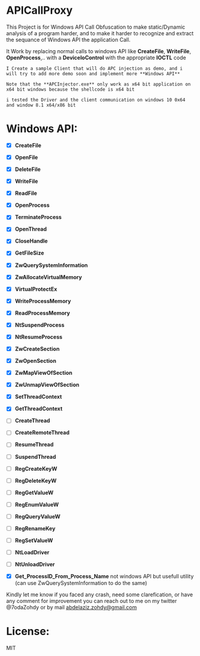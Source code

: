 # APICallProxy

This Project is for Windows API Call Obfuscation to make static/Dynamic analysis of a program harder, and to make it harder to recognize and extract the sequance of Windows API the application Call.

It Work by replacing normal calls to windows API like **CreateFile**, **WriteFile**, **OpenProcess**,.. with a **DeviceIoControl** with the appropriate **IOCTL** code

```
I Create a sample Client that will do APC injection as demo, and i will try to add more demo soon and implement more **Windows API**

Note that the **APCInjector.exe** only work as x64 bit application on x64 bit windows because the shellcode is x64 bit

i tested the Driver and the client communication on windows 10 0x64 and window 8.1 x64/x86 bit
```


 
# Windows API:

- [x] **CreateFile**
- [x] **OpenFile**
- [x] **DeleteFile**
- [x] **WriteFile**
- [x] **ReadFile**
- [x] **OpenProcess**
- [x] **TerminateProcess**
- [x] **OpenThread**
- [x] **CloseHandle**
- [x] **GetFileSize**
- [x] **ZwQuerySystemInformation**
- [x] **ZwAllocateVirtualMemory**
- [x] **VirtualProtectEx**
- [x] **WriteProcessMemory**
- [x] **ReadProcessMemory**
- [x] **NtSuspendProcess**
- [x] **NtResumeProcess**
- [x] **ZwCreateSection**
- [x] **ZwOpenSection**
- [x] **ZwMapViewOfSection**
- [x] **ZwUnmapViewOfSection**
- [x] **SetThreadContext**
- [x] **GetThreadContext**
- [ ] **CreateThread**
- [ ] **CreateRemoteThread**
- [ ] **ResumeThread**
- [ ] **SuspendThread**
- [ ] **RegCreateKeyW**
- [ ] **RegDeleteKeyW**
- [ ] **RegGetValueW**
- [ ] **RegEnumValueW**
- [ ] **RegQueryValueW**
- [ ] **RegRenameKey**
- [ ] **RegSetValueW**
- [ ] **NtLoadDriver**
- [ ] **NtUnloadDriver**


- [x] **Get_ProcessID_From_Process_Name**         not windows API but usefull utility (can use ZwQuerySystemInformation to do the same)



Kindly let me know if you faced any crash, need some clarefication, or have any comment for improvement you can reach out to me on my twitter @7odaZohdy or by mail abdelaziz.zohdy@gmail.com 

# License:
MIT